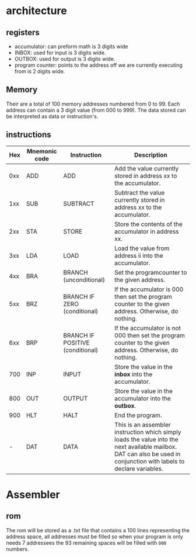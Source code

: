 
# architecture
## registers
- accumulator: can preform math is 3 digits wide
- INBOX: used for input is 3 digits wide.
- OUTBOX: used for output is 3 digits wide.
- program counter: points to the address off we are currently executing from is 2 digits wide.

## Memory
Their are a total of 100 memory addresses numbered from 0 to 99. Each address can contain a 3 digit value (from 000 to 999). 
The data stored can be interpreted as data or instruction's.

## instructions
|Hex|Mnemonic code|Instruction|Description|
|---|---|---|---|
0xx|ADD|ADD|Add the value currently stored in address xx to the accumulator.
1xx|SUB|SUBTRACT|Subtract the value currently stored in address xx to the accumulator.
2xx|STA|STORE|Store the contents of the accumulator in address xx.
3xx|LDA|LOAD|Load the value from address ii into the accumulator.
4xx|BRA|BRANCH (unconditional)|Set the programcounter to the given address.
5xx|BRZ|BRANCH IF ZERO (conditional)|If the accumulator is 000 then set the program counter to the given address. Otherwise, do nothing.
6xx|BRP|BRANCH IF POSITIVE (conditional)|If the accumulator is not 000 then set the program counter to the given address. Otherwise, do nothing.
700|INP|INPUT|Store the value in the **inbox** into the accumulator.
800|OUT|OUTPUT|Store the value in the accumulator into the **outbox**.
900|HLT|HALT|End the program.
 \- |DAT|DATA|This is an assembler instruction which simply loads the value into the next available mailbox. DAT can also be used in conjunction with labels to declare variables.

# Assembler
## rom
The rom will be stored as a .txt file that contains a 100 lines representing the address space, all addresses must be filled so when your program is only needs 7 addressees the 93 remaining spaces will be filled with `000` numbers.


